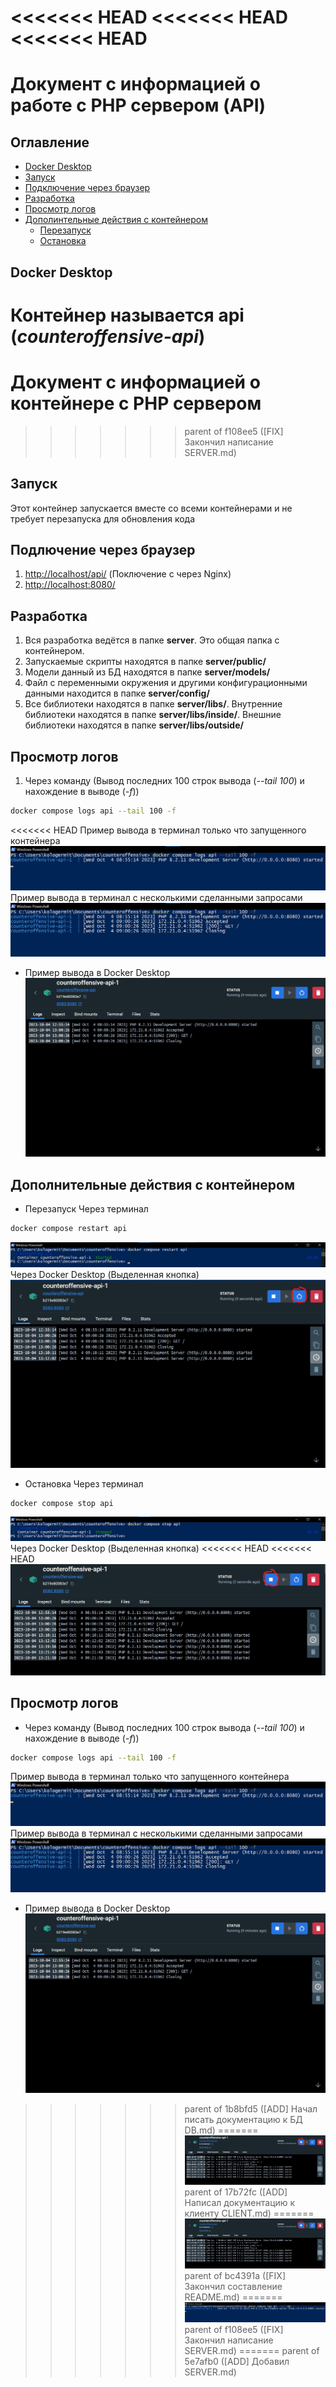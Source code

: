 <<<<<<< HEAD
<<<<<<< HEAD
<<<<<<< HEAD
=======
# Документ с информацией о работе с PHP сервером (API)
## Оглавление
+ [Docker Desktop](#docker-desktop)
+ [Запуск](#start)
+ [Подключение через браузер](#browser-connection)
+ [Разработка](#dev)
+ [Просмотр логов](#logs-view)
+ [Дополинтельные действия с контейнером](#other-moves)
	+ [Перезапуск](#restart)
	+ [Остановка](#stop)
<a name="docker-desktop"></a>
## Docker Desktop
Контейнер называется **api** (*counteroffensive-api*)
<a name="start"></a>
=======
# Документ с информацией о контейнере с PHP сервером
>>>>>>> parent of f108ee5 ([FIX] Закончил написание SERVER.md)
## Запуск
Этот контейнер запускается вместе со всеми контейнерами и не требует перезапуска для обновления кода
## Подлючение через браузер
1. [http://localhost/api/](http://localhost/api/) (Поключение с через Nginx)
2. [http://localhost:8080/](http://localhost:8080/)
## Разработка
1. Вся разработка ведётся в папке **server**. Это общая папка с контейнером. 
2. Запускаемые скрипты находятся в папке **server/public/**
3. Модели данный из БД находятся в папке **server/models/**
4. Файл с переменными окружения и другими конфигурационными данными находится в папке **server/config/**
5. Все библиотеки находятся в папке **server/libs/**. Внутренние библиотеки находятся в папке **server/libs/inside/**. Внешние библиотеки находятся в папке **server/libs/outside/**
## Просмотр логов
1. Через команду (Вывод последних 100 строк вывода (*--tail 100*) и нахождение в выводе (*-f*))
```bash
docker compose logs api --tail 100 -f
```
<<<<<<< HEAD
Пример вывода в терминал только что запущенного контейнера
![Пример вывода в терминал](images/api/cmd-logs-example.jpg)
Пример вывода в терминал с несколькими сделанными запросами
![Пример вывода в терминал](images/api/cmd-logs-example2.jpg)
+ Пример вывода в Docker Desktop 
![Пример вывода в Docker Desktop](images/api/docker-desktop-logs-example.jpg)
<a name="other-moves"></a>
## Дополнительные действия с контейнером
<a name="restart"></a>
+ Перезапуск
Через терминал
```bash
docker compose restart api
```
![Пример перезапуска контейнера через терминал](images/api/cmd-container-restart-example.jpg)
Через Docker Desktop (Выделенная кнопка)
![Пример перезапуска контейнера через Docker Desktop](images/api/docker-desktop-restart-container-example.jpg)
<a name="stop"></a>
+ Остановка
Через терминал
```bash
docker compose stop api
```
![Пример остановки контейнера через терминал](images/api/cmd-container-stop-example.jpg)
Через Docker Desktop (Выделенная кнопка)
<<<<<<< HEAD
<<<<<<< HEAD
![Пример остановки контейнера через Docker Desktop](images/server/docker-desktop-stop-container-example.jpg)

<a name="logs-view"></a>
## Просмотр логов
+ Через команду (Вывод последних 100 строк вывода (*--tail 100*) и нахождение в выводе (*-f*))
```bash
docker compose logs api --tail 100 -f
```
Пример вывода в терминал только что запущенного контейнера
![Пример вывода в терминал](images/server/cmd-logs-example.jpg)
Пример вывода в терминал с несколькими сделанными запросами
![Пример вывода в терминал](images/server/cmd-logs-example2.jpg)
+ Пример вывода в Docker Desktop 
![Пример вывода в Docker Desktop](images/server/docker-desktop-logs-example.jpg)
>>>>>>> parent of 1b8bfd5 ([ADD] Начал писать документацию к БД DB.md)
=======
![Пример остановки контейнера через Docker Desktop](images/server/docker-desktop-stop-container-example.jpg)
>>>>>>> parent of 17b72fc ([ADD] Написал документацию к клиенту CLIENT.md)
=======
![Пример остановки контейнера через Docker Desktop](images/api/docker-desktop-stop-container-example.jpg)
>>>>>>> parent of bc4391a ([FIX] Закончил составление README.md)
=======
![Пример вывода в консоль](images/cmd-logs-example.jpg)
>>>>>>> parent of f108ee5 ([FIX] Закончил написание SERVER.md)
=======
>>>>>>> parent of 5e7afb0 ([ADD] Добавил SERVER.md)
